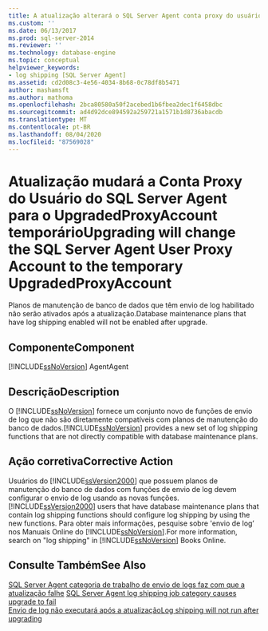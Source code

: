 ```yaml
---
title: A atualização alterará o SQL Server Agent conta proxy do usuário para o UpgradedProxyAccount temporário | Microsoft Docs
ms.custom: ''
ms.date: 06/13/2017
ms.prod: sql-server-2014
ms.reviewer: ''
ms.technology: database-engine
ms.topic: conceptual
helpviewer_keywords:
- log shipping [SQL Server Agent]
ms.assetid: cd2d08c3-4e56-4034-8b68-0c78df8b5471
author: mashamsft
ms.author: mathoma
ms.openlocfilehash: 2bca80580a50f2acebed1b6fbea2dec1f6458dbc
ms.sourcegitcommit: ad4d92dce894592a259721a1571b1d8736abacdb
ms.translationtype: MT
ms.contentlocale: pt-BR
ms.lasthandoff: 08/04/2020
ms.locfileid: "87569028"
---
```

# <a name="upgrading-will-change-the-sql-server-agent-user-proxy-account-to-the-temporary-upgradedproxyaccount"></a><span data-ttu-id="d9ef3-102">Atualização mudará a Conta Proxy do Usuário do SQL Server Agent para o UpgradedProxyAccount temporário</span><span class="sxs-lookup"><span data-stu-id="d9ef3-102">Upgrading will change the SQL Server Agent User Proxy Account to the temporary UpgradedProxyAccount</span></span>
  <span data-ttu-id="d9ef3-103">Planos de manutenção de banco de dados que têm envio de log habilitado não serão ativados após a atualização.</span><span class="sxs-lookup"><span data-stu-id="d9ef3-103">Database maintenance plans that have log shipping enabled will not be enabled after upgrade.</span></span>  
  
## <a name="component"></a><span data-ttu-id="d9ef3-104">Componente</span><span class="sxs-lookup"><span data-stu-id="d9ef3-104">Component</span></span>  
 [!INCLUDE[ssNoVersion](../../includes/ssnoversion-md.md)] <span data-ttu-id="d9ef3-105">Agent</span><span class="sxs-lookup"><span data-stu-id="d9ef3-105">Agent</span></span>  
  
## <a name="description"></a><span data-ttu-id="d9ef3-106">Descrição</span><span class="sxs-lookup"><span data-stu-id="d9ef3-106">Description</span></span>  
 <span data-ttu-id="d9ef3-107">O [!INCLUDE[ssNoVersion](../../includes/ssnoversion-md.md)] fornece um conjunto novo de funções de envio de log que não são diretamente compatíveis com planos de manutenção do banco de dados.</span><span class="sxs-lookup"><span data-stu-id="d9ef3-107">[!INCLUDE[ssNoVersion](../../includes/ssnoversion-md.md)] provides a new set of log shipping functions that are not directly compatible with database maintenance plans.</span></span>  
  
## <a name="corrective-action"></a><span data-ttu-id="d9ef3-108">Ação corretiva</span><span class="sxs-lookup"><span data-stu-id="d9ef3-108">Corrective Action</span></span>  
 <span data-ttu-id="d9ef3-109">Usuários do [!INCLUDE[ssVersion2000](../../includes/ssversion2000-md.md)] que possuem planos de manutenção do banco de dados com funções de envio de log devem configurar o envio de log usando as novas funções.</span><span class="sxs-lookup"><span data-stu-id="d9ef3-109">[!INCLUDE[ssVersion2000](../../includes/ssversion2000-md.md)] users that have database maintenance plans that contain log shipping functions should configure log shipping by using the new functions.</span></span> <span data-ttu-id="d9ef3-110">Para obter mais informações, pesquise sobre 'envio de log’ nos Manuais Online do [!INCLUDE[ssNoVersion](../../includes/ssnoversion-md.md)].</span><span class="sxs-lookup"><span data-stu-id="d9ef3-110">For more information, search on "log shipping" in [!INCLUDE[ssNoVersion](../../includes/ssnoversion-md.md)] Books Online.</span></span>  
  
## <a name="see-also"></a><span data-ttu-id="d9ef3-111">Consulte Também</span><span class="sxs-lookup"><span data-stu-id="d9ef3-111">See Also</span></span>  
 <span data-ttu-id="d9ef3-112">[SQL Server Agent categoria de trabalho de envio de logs faz com que a atualização falhe](../../../2014/sql-server/install/sql-server-agent-log-shipping-job-category-causes-upgrade-to-fail.md) </span><span class="sxs-lookup"><span data-stu-id="d9ef3-112">[SQL Server Agent log shipping job category causes upgrade to fail](../../../2014/sql-server/install/sql-server-agent-log-shipping-job-category-causes-upgrade-to-fail.md) </span></span>  
 [<span data-ttu-id="d9ef3-113">Envio de log não executará após a atualização</span><span class="sxs-lookup"><span data-stu-id="d9ef3-113">Log shipping will not run after upgrading</span></span>](../../../2014/sql-server/install/log-shipping-will-not-run-after-upgrading.md)  
  
  
